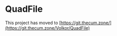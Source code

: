 # QuadFile

This project has moved to [https://git.thecum.zone/](https://git.thecum.zone/Volkor/QuadFile)
